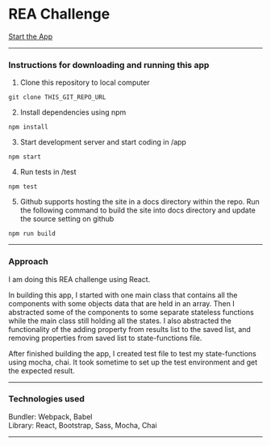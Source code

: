 # REA Challenge

[Start the App](https://fionajessica23.github.io/rea_challenge/)


---

### Instructions for downloading and running this app

1. Clone this repository to local computer  

```
git clone THIS_GIT_REPO_URL
```

2. Install dependencies using npm

```
npm install
```

3. Start development server and start coding in /app
```
npm start
```

4. Run tests in /test
```
npm test
```

5. Github supports hosting the site in a docs directory within the repo. Run the following command to build the site into docs directory and update the source setting on github
```
npm run build
```

---
### Approach

I am doing this REA challenge using React. 

In building this app, I started with one main class that contains all the components with some objects data that are held in an array. Then I abstracted some of the components to some separate stateless functions while the main class still holding all the states. I also abstracted the functionality of the adding property from results list to the saved list, and removing properties from saved list to state-functions file.

After finished building the app, I created test file to test my state-functions using mocha, chai. It took sometime to set up the test environment and get the expected result.


---

### Technologies used

Bundler: Webpack, Babel  
Library: React, Bootstrap, Sass, Mocha, Chai

---
